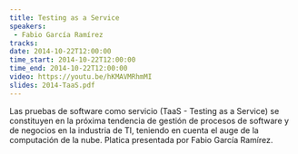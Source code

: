 ```yaml
---
title: Testing as a Service
speakers:
 - Fabio García Ramírez
tracks:
date: 2014-10-22T12:00:00
time_start: 2014-10-22T12:00:00
time_end: 2014-10-22T12:00:00
video: https://youtu.be/hKMAVMRhmMI
slides: 2014-TaaS.pdf
---
```


Las pruebas de software como servicio (TaaS - Testing as a Service) se constituyen en la próxima tendencia de gestión de procesos de software y de negocios en la industria de TI, teniendo en cuenta el auge de la computación de la nube. Platica presentada por Fabio García Ramírez.
